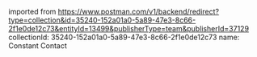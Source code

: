 imported from https://www.postman.com/v1/backend/redirect?type=collection&id=35240-152a01a0-5a89-47e3-8c66-2f1e0de12c73&entityId=13499&publisherType=team&publisherId=37129
collectionId: 35240-152a01a0-5a89-47e3-8c66-2f1e0de12c73
name: Constant Contact